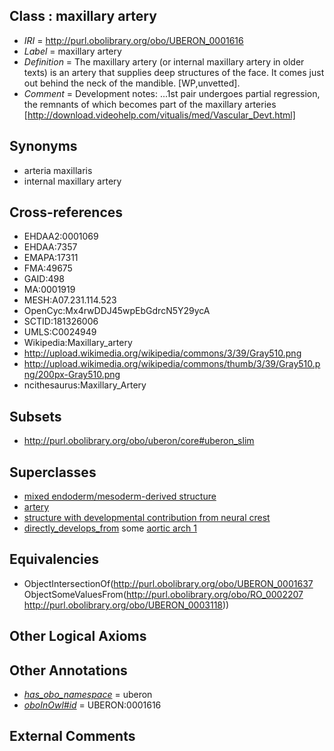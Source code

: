 
## Class : maxillary artery

 * *IRI* = http://purl.obolibrary.org/obo/UBERON_0001616
 * *Label* = maxillary artery
 * *Definition* = The maxillary artery (or internal maxillary artery in older texts) is an artery that supplies deep structures of the face. It comes just out behind the neck of the mandible. [WP,unvetted].
 * *Comment* = Development notes: ...1st pair undergoes partial regression, the remnants of which becomes part of the maxillary arteries [http://download.videohelp.com/vitualis/med/Vascular_Devt.html]

## Synonyms

 * arteria maxillaris
 * internal maxillary artery

## Cross-references

 * EHDAA2:0001069
 * EHDAA:7357
 * EMAPA:17311
 * FMA:49675
 * GAID:498
 * MA:0001919
 * MESH:A07.231.114.523
 * OpenCyc:Mx4rwDDJ45wpEbGdrcN5Y29ycA
 * SCTID:181326006
 * UMLS:C0024949
 * Wikipedia:Maxillary_artery
 * http://upload.wikimedia.org/wikipedia/commons/3/39/Gray510.png
 * http://upload.wikimedia.org/wikipedia/commons/thumb/3/39/Gray510.png/200px-Gray510.png
 * ncithesaurus:Maxillary_Artery

## Subsets

 * http://purl.obolibrary.org/obo/uberon/core#uberon_slim

## Superclasses

 * [mixed endoderm/mesoderm-derived structure](../../UBERON/77/UBERON_0000077.md)
 * [artery](../../UBERON/37/UBERON_0001637.md)
 * [structure with developmental contribution from neural crest](../../UBERON/14/UBERON_0010314.md)
 * [directly_develops_from](../../RO/07/RO_0002207.md) some [aortic arch 1](../../UBERON/18/UBERON_0003118.md)

## Equivalencies

 * ObjectIntersectionOf(<http://purl.obolibrary.org/obo/UBERON_0001637> ObjectSomeValuesFrom(<http://purl.obolibrary.org/obo/RO_0002207> <http://purl.obolibrary.org/obo/UBERON_0003118>))

## Other Logical Axioms


## Other Annotations

 * *[has_obo_namespace](../../ce/oboInOwl#hasOBONamespace.md)* = uberon
 * *[oboInOwl#id](../../id/oboInOwl#id.md)* = UBERON:0001616

## External Comments

